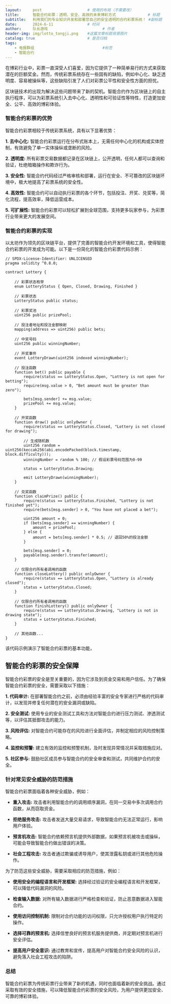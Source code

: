 ```yaml
---
layout:     post   				    # 使用的布局（不需要改）
title:      智能合约彩票：透明、安全、高效的未来博彩方式 				# 标题 
subtitle:   利用我们的专业知识开发和部署您自己的安全透明的合约彩票系统！ #副标题
date:       2024-6-11				# 时间
author:     队长游戏 						# 作者
header-img: img/lotto_tongji.png 	#这篇文章标题背景图片
catalog: true 						# 是否归档
tags:
    - 电报群组								#标签
    - 智能合约
---
```

在博彩行业中，彩票一直深受人们喜爱，因为它提供了一种简单易行的方式来获取潜在的巨额奖金。然而，传统彩票系统存在一些固有的缺陷，例如中心化、缺乏透明度、容易被操纵等，这些缺陷引发了人们对彩票公平性和安全性方面的担忧。

区块链技术的出现为解决这些问题带来了新的契机。智能合约作为区块链上的自主执行程序，可以为彩票系统引入去中心化、透明性和可验证性等特性，打造更加安全、公平、高效的博彩体验。

### 智能合约彩票的优势

智能合约彩票相较于传统彩票系统，具有以下显著优势：

**1. 去中心化:** 智能合约彩票运行在分布式账本上，无需任何中心化的机构或实体控制，有效避免了单一实体操纵或垄断的风险。

**2. 透明度:** 所有彩票交易数据都记录在区块链上，公开透明，任何人都可以查询和验证，杜绝暗箱操作和欺诈行为。

**3. 安全性:** 智能合约代码经过严格审核和部署，运行在安全、不可篡改的区块链环境中，极大地提高了彩票系统的安全性。

**4. 高效性:** 智能合约可以自动执行彩票的各个环节，包括投注、开奖、兑奖等，简化流程，提高效率，降低运营成本。

**5. 可扩展性:** 智能合约彩票可以轻松扩展到全球范围，支持更多玩家参与，为彩票行业带来更大的发展空间。

### 智能合约彩票的实现

以太坊作为领先的区块链平台，提供了完善的智能合约开发环境和工具，使得智能合约彩票的开发成为可能。以下是一份简化的智能合约彩票代码示例：

```solidity
// SPDX-License-Identifier: UNLICENSED
pragma solidity ^0.8.0;

contract Lottery {

    // 彩票状态枚举
    enum LotteryStatus { Open, Closed, Drawing, Finished }

    // 彩票状态
    LotteryStatus public status;

    // 彩票奖池
    uint256 public prizePool;

    // 投注者地址和投注金额映射
    mapping(address => uint256) public bets;

    // 中奖号码
    uint256 public winningNumber;

    // 开奖事件
    event LotteryDrawn(uint256 indexed winningNumber);

    // 投注函数
    function bet() public payable {
        require(status == LotteryStatus.Open, "Lottery is not open for betting");
        require(msg.value > 0, "Bet amount must be greater than zero");

        bets[msg.sender] += msg.value;
        prizePool += msg.value;
    }

    // 开奖函数
    function draw() public onlyOwner {
        require(status == LotteryStatus.Closed, "Lottery is not closed for drawing");

        // 生成随机数
        uint256 random = uint256(keccak256(abi.encodePacked(block.timestamp, block.difficulty)));
        winningNumber = random % 100; // 假设彩票号码范围为0-99

        status = LotteryStatus.Drawing;

        emit LotteryDrawn(winningNumber);
    }

    // 兑奖函数
    function claimPrize() public {
        require(status == LotteryStatus.Finished, "Lottery is not finished yet");
        require(bets[msg.sender] > 0, "You have not placed a bet");

        uint256 amount = 0;
        if (bets[msg.sender] == winningNumber) {
            amount = prizePool;
        } else {
            amount = bets[msg.sender] * 0.5; // 退回50%的投注金额
        }

        bets[msg.sender] = 0;
        payable(msg.sender).transfer(amount);
    }

    // 仅限合约所有者调用的函数
    function closeLottery() public onlyOwner {
        require(status == LotteryStatus.Open, "Lottery is already closed");
        status = LotteryStatus.Closed;
    }

    // 仅限合约所有者调用的函数
    function finishLottery() public onlyOwner {
        require(status == LotteryStatus.Drawing, "Lottery is not in drawing state");
        status = LotteryStatus.Finished;
    }

    // 其他函数...
}
```

该代码示例演示了智能合约彩票的基本功能，
## 智能合约彩票的安全保障

智能合约彩票的安全是至关重要的，因为它涉及到资金交易和用户信任。为了确保智能合约彩票的安全，需要采取以下措施：

**1. 代码审计:** 在部署智能合约之前，必须由经验丰富的安全专家进行严格的代码审计，以发现并修复任何潜在的安全漏洞或缺陷。

**2. 安全测试:** 使用专业的安全测试工具和方法对智能合约进行压力测试、渗透测试等，以评估其抵御攻击的能力。

**3. 风险评估:** 对智能合约可能存在的风险进行全面评估，并制定相应的风险控制策略。

**4. 监控和预警:** 建立有效的监控和预警机制，及时发现异常情况并采取措施应对。

**5. 社区参与:** 鼓励社区成员参与智能合约的安全审查和测试，共同维护合约的安全。

### 针对常见安全威胁的防范措施

智能合约彩票面临着各种安全威胁，例如：

* **重入攻击:** 攻击者利用智能合约的调用顺序漏洞，在同一交易中多次调用合约函数，从而窃取资金。

* **拒绝服务攻击:** 攻击者发送大量交易请求，导致智能合约无法正常运行，影响用户体验。

* **预言机攻击:** 智能合约依赖预言机提供外部数据，如果预言机被攻击或操纵，可能会导致智能合约做出错误的决策。

* **社会工程攻击:** 攻击者通过欺骗或诱导用户，使其泄露私钥或进行其他危险操作。

为了防范这些安全威胁，需要采取相应的防范措施，例如：

* **使用安全的编程语言和开发框架:** 选择经过验证的安全编程语言和开发框架，可以降低代码漏洞的风险。

* **检查输入数据:** 对所有输入数据进行严格检查和验证，防止恶意数据进入智能合约。

* **使用访问控制机制:** 限制对合约功能的访问权限，只允许授权用户执行特定的操作。

* **选择可靠的预言机:** 选择信誉良好的预言机服务提供商，并定期对预言机进行安全评估。

* **提高用户安全意识:** 通过教育和宣传，提高用户对智能合约安全风险的认识，避免落入社会工程攻击的陷阱。

### 总结

智能合约彩票为传统彩票行业带来了新的机遇，同时也面临着新的安全挑战。通过采取有效的安全措施，可以降低智能合约彩票的安全风险，为用户提供更加安全、可靠的博彩体验。
